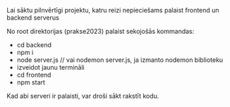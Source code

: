 Lai sāktu pilnvērtīgi projektu, katru reizi nepieciešams palaist frontend un backend serverus

No root direktorijas (prakse2023) palaist sekojošās kommandas:

- cd backend
- npm i
- node server.js // vai nodemon server.js, ja izmanto nodemon biblioteku
- izveidot jaunu termināli
- cd frontend
- npm start

Kad abi serveri ir palaisti, var droši sākt rakstīt kodu. 